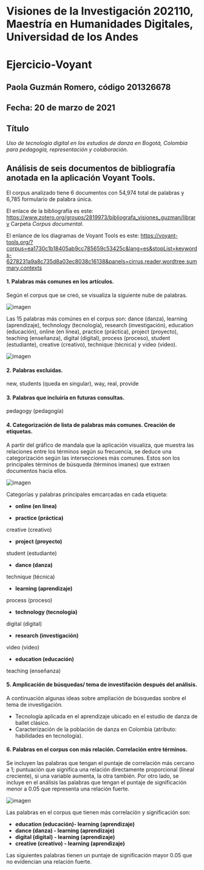 # Visiones de la Investigación 202110, Maestría en Humanidades Digitales, Universidad de los Andes

# Ejercicio-Voyant

## Paola Guzmán Romero, código 201326678

## Fecha: 20 de marzo de 2021

## Título
*Uso de tecnología digital en los estudios de danza en Bogotá, Colombia para pedagogía, representación y colaboración.*

## Análisis de seis documentos de bibliografía anotada en la aplicación Voyant Tools.

El corpus analizado tiene 6 documentos con 54,974 total de palabras y 6,785 formulario de palabra única.

El enlace de la bibliografía es este: https://www.zotero.org/groups/2819973/bibliografa_visiones_guzman/library 
Carpeta _*Corpus documental*_. 

El enlance de los diagramas de Voyant Tools es este: https://voyant-tools.org/?corpus=ea1730c1b18405ab9cc785659c53425c&lang=es&stopList=keywords-6278231a9a8c735d8a03ec8038c16138&panels=cirrus,reader,wordtree,summary,contexts

#### 1. Palabras más comunes en los artículos. 

Según el corpus que se creó, se visualiza la siguiente nube de palabras. 

![imagen](https://github.com/nivaca/Visiones202110/blob/main/GuzmanP/Corpus/Im%C3%A1genes/Nube%20de%20palabras.png)

Las 15 palabras más comúnes en el corpus son: dance (danza), learning (aprendizaje), technology (tecnología), research (investigación), education (educación), online (en línea), practice (práctica), project (proyecto), teaching (enseñanza), digital (digital), process (proceso), student (estudiante), creative (creativo), technique (técnica) y video (video). 

![imagen](https://github.com/nivaca/Visiones202110/blob/main/GuzmanP/Corpus/Im%C3%A1genes/Palabras%20ma%CC%81s%20comunes.png)

#### 2. Palabras excluidas. 

new, students (queda en singular), way, real, provide

#### 3. Palabras que incluiría en futuras consultas. 

pedagogy (pedagogía)

#### 4. Categorización de lista de palabras más comunes. Creación de etiquetas. 

A partir del gráfico de mandala que la aplicación visualiza, que muestra las relaciones entre los términos según su frecuencia, se deduce una categorización según las intersecciones más comunes. Estos son los principales términos de búsqueda (términos imanes) que extraen documentos hacia ellos. 

![imagen](https://github.com/nivaca/Visiones202110/blob/main/GuzmanP/Corpus/Im%C3%A1genes/Mandala:categori%CC%81as.png)

Categorías y palabras principales emcarcadas en cada etiqueta:

* **online (en línea)**

* **practice (práctica)**

creative (creativo)

* **project (proyecto)**

student (estudiante)

* **dance (danza)**

technique (técnica)

* **learning (aprendizaje)**

process (proceso)

* **technology (tecnología)**

digital (digital)

* **research (investigación)**

video (video)

* **education (educación)**

teaching (enseñanza)


#### 5. Amplicación de búsquedas/ tema de investifación después del análisis. 

A continuación algunas ideas sobre ampliación de búsquedas sonbre el tema de investigación. 

* Tecnología aplicada en el aprendizaje ubicado en el estudio de danza de ballet clásico. 
* Caracterización de la población de danza en Colombia (atributo: habilidades en tecnología). 

#### 6. Palabras en el corpus con más relación. Correlación entre términos. 

Se incluyen las palabras que tengan el puntaje de correlación más cercano a 1; puntuación que significa una relación directamente proporcional (lineal creciente), si una variable aumenta, la otra también. Por otro lado, se incluye en el análisis las palabras que tengan el puntaje de significación menor a 0.05 que representa una relación fuerte. 

![imagen](https://github.com/nivaca/Visiones202110/blob/main/GuzmanP/Corpus/Im%C3%A1genes/Correlaciones.png)

Las palabras en el corpus que tienen más correlación y significación son: 

* **education (educación)- learning (aprendizaje)**
* **dance (danza) - learning (aprendizaje)**
* **digital (digital) - learning (aprendizaje)**
* **creative (creativo) - learning (aprendizaje)**

Las siguientes palabras tienen un puntaje de significación mayor 0.05 que no evidencian una relación fuerte. 


